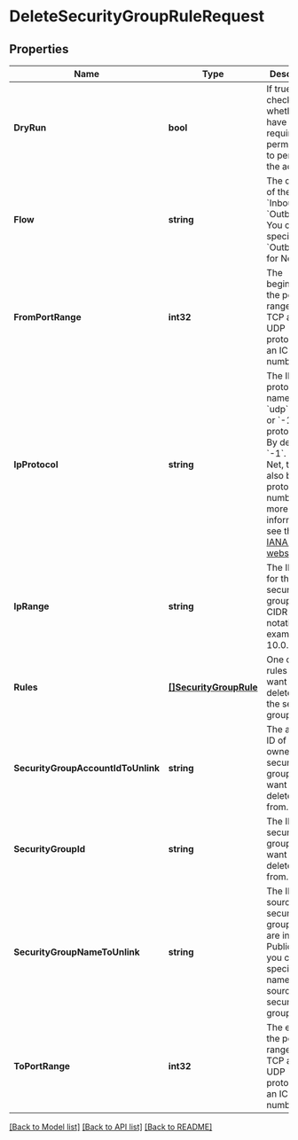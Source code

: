 # DeleteSecurityGroupRuleRequest

## Properties

Name | Type | Description | Notes
------------ | ------------- | ------------- | -------------
**DryRun** | **bool** | If true, checks whether you have the required permissions to perform the action. | [optional] 
**Flow** | **string** | The direction of the flow: &#x60;Inbound&#x60; or &#x60;Outbound&#x60;. You can specify &#x60;Outbound&#x60; for Nets only. | 
**FromPortRange** | **int32** | The beginning of the port range for the TCP and UDP protocols, or an ICMP type number. | [optional] 
**IpProtocol** | **string** | The IP protocol name (&#x60;tcp&#x60;, &#x60;udp&#x60;, &#x60;icmp&#x60;, or &#x60;-1&#x60; for all protocols). By default, &#x60;-1&#x60;. In a Net, this can also be an IP protocol number. For more information, see the [IANA.org website](https://www.iana.org/assignments/protocol-numbers/protocol-numbers.xhtml). | [optional] 
**IpRange** | **string** | The IP range for the security group rule, in CIDR notation (for example, 10.0.0.0/16). | [optional] 
**Rules** | [**[]SecurityGroupRule**](SecurityGroupRule.md) | One or more rules you want to delete from the security group. | [optional] 
**SecurityGroupAccountIdToUnlink** | **string** | The account ID of the owner of the security group you want to delete a rule from. | [optional] 
**SecurityGroupId** | **string** | The ID of the security group you want to delete a rule from. | 
**SecurityGroupNameToUnlink** | **string** | The ID of the source security group. If you are in the Public Cloud, you can also specify the name of the source security group. | [optional] 
**ToPortRange** | **int32** | The end of the port range for the TCP and UDP protocols, or an ICMP type number. | [optional] 

[[Back to Model list]](../README.md#documentation-for-models) [[Back to API list]](../README.md#documentation-for-api-endpoints) [[Back to README]](../README.md)


